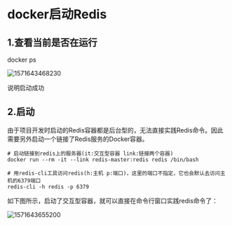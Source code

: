 # docker启动Redis

## 1.查看当前是否在运行

docker ps

![1571643468230](C:\Users\1308-Lunus\AppData\Roaming\Typora\typora-user-images\1571643468230.png)

说明启动成功

## 2.启动

由于项目开发时启动的Redis容器都是后台型的，无法直接实践Redis命令。因此需要另外启动一个链接了Redis服务的Docker容器。

```
# 启动链接到redis上的服务器(it:交互型容器 link:链接两个容器)
docker run --rm -it --link redis-master:redis redis /bin/bash

# 用redis-cli工具访问redis(h:主机 p:端口)，这里的端口不指定，它也会默认去访问主机的6379端口
redis-cli -h redis -p 6379
```

如下图所示，启动了交互型容器，就可以直接在命令行窗口实践redis命令了：

![1571643655200](C:\Users\1308-Lunus\AppData\Roaming\Typora\typora-user-images\1571643655200.png)